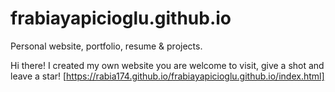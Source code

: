 # frabiayapicioglu.github.io
Personal website, portfolio, resume &amp; projects.

Hi there! I created my own website you are welcome to visit, give a shot and leave a star!
[https://rabia174.github.io/frabiayapicioglu.github.io/index.html]
